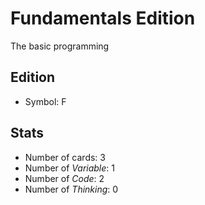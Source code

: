 Fundamentals Edition
=========

The basic programming


Edition
---------

* Symbol: F

Stats
---------

* Number of cards: 3
* Number of _Variable_: 1
* Number of _Code_: 2
* Number of _Thinking_: 0